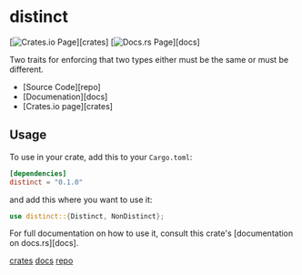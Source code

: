 distinct
========

[![Crates.io Page](https://img.shields.io/crates/v/distinct)][crates]
[![Docs.rs Page](https://docs.rs/distinct/badge.svg)][docs]

Two traits for enforcing that two types either must be the same or must
be different.

- [Source Code][repo]
- [Documenation][docs]
- [Crates.io page][crates]

## Usage

To use in your crate, add this to your `Cargo.toml`:
```toml
[dependencies]
distinct = "0.1.0"
```

and add this where you want to use it:
```rust
use distinct::{Distinct, NonDistinct};
```

For full documentation on how to use it, consult this crate's
[documentation on docs.rs][docs].

[crates](https://crates.io/crates/distinct)
[docs](https://docs.rs/distinct)
[repo](https://github.com/JarredAllen/distinct)
